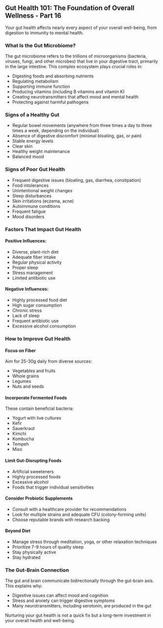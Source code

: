 ## Gut Health 101: The Foundation of Overall Wellness - Part 16

Your gut health affects nearly every aspect of your overall well-being, from digestion to immunity to mental health.

### What Is the Gut Microbiome?

The gut microbiome refers to the trillions of microorganisms (bacteria, viruses, fungi, and other microbes) that live in your digestive tract, primarily in the large intestine. This complex ecosystem plays crucial roles in:

* Digesting foods and absorbing nutrients
* Regulating metabolism
* Supporting immune function
* Producing vitamins (including B vitamins and vitamin K)
* Creating neurotransmitters that affect mood and mental health
* Protecting against harmful pathogens

### Signs of a Healthy Gut

* Regular bowel movements (anywhere from three times a day to three times a week, depending on the individual)
* Absence of digestive discomfort (minimal bloating, gas, or pain)
* Stable energy levels
* Clear skin
* Healthy weight maintenance
* Balanced mood

### Signs of Poor Gut Health

* Frequent digestive issues (bloating, gas, diarrhea, constipation)
* Food intolerances
* Unintentional weight changes
* Sleep disturbances
* Skin irritations (eczema, acne)
* Autoimmune conditions
* Frequent fatigue
* Mood disorders

### Factors That Impact Gut Health

#### Positive Influences:
* Diverse, plant-rich diet
* Adequate fiber intake
* Regular physical activity
* Proper sleep
* Stress management
* Limited antibiotic use

#### Negative Influences:
* Highly processed food diet
* High sugar consumption
* Chronic stress
* Lack of sleep
* Frequent antibiotic use
* Excessive alcohol consumption

### How to Improve Gut Health

#### Focus on Fiber
Aim for 25-30g daily from diverse sources:
* Vegetables and fruits
* Whole grains
* Legumes
* Nuts and seeds

#### Incorporate Fermented Foods
These contain beneficial bacteria:
* Yogurt with live cultures
* Kefir
* Sauerkraut
* Kimchi
* Kombucha
* Tempeh
* Miso

#### Limit Gut-Disrupting Foods
* Artificial sweeteners
* Highly processed foods
* Excessive alcohol
* Foods that trigger individual sensitivities

#### Consider Probiotic Supplements
* Consult with a healthcare provider for recommendations
* Look for multiple strains and adequate CFU (colony-forming units)
* Choose reputable brands with research backing

#### Beyond Diet
* Manage stress through meditation, yoga, or other relaxation techniques
* Prioritize 7-9 hours of quality sleep
* Stay physically active
* Stay hydrated

### The Gut-Brain Connection

The gut and brain communicate bidirectionally through the gut-brain axis. This explains why:
* Digestive issues can affect mood and cognition
* Stress and anxiety can trigger digestive symptoms
* Many neurotransmitters, including serotonin, are produced in the gut

Nurturing your gut health is not a quick fix but a long-term investment in your overall health and well-being.